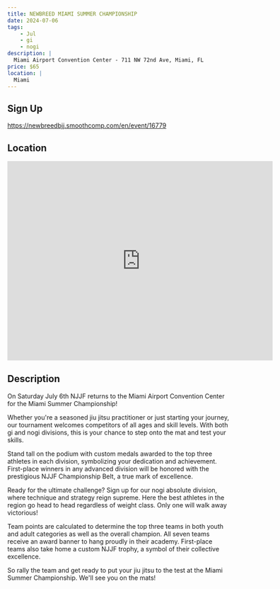 ```yaml
---
title: NEWBREED MIAMI SUMMER CHAMPIONSHIP
date: 2024-07-06
tags:
    - Jul
    - gi 
    - nogi 
description: |
  Miami Airport Convention Center - 711 NW 72nd Ave, Miami, FL
price: $65
location: |
  Miami
---
```

## Sign Up
https://newbreedbjj.smoothcomp.com/en/event/16779

## Location
<iframe src="https://www.google.com/maps/embed?pb=!1m18!1m12!1m3!1d12345.6789!2d-80.3099943!3d25.7786524!2m3!1f0!2f0!3f0!3m2!1i1024!2i768!4f13.1!3m3!1m2!1s0x0%3A0x0!2z25.7786524!5e0!3m2!1sen!2sus!4v1234567890" width="600" height="450" style="border:0;" allowfullscreen="" loading="lazy"></iframe>

## Description
On Saturday July 6th NJJF returns to the Miami Airport Convention Center for the Miami Summer Championship!


Whether you're a seasoned jiu jitsu practitioner or just starting your
journey, our tournament welcomes competitors of all ages and skill
levels. With both gi and nogi divisions, this is your chance to step
onto the mat and test your skills.


Stand tall on the podium with custom medals awarded to the top three
athletes in each division, symbolizing your dedication and achievement.
First-place winners in any advanced division will be honored with the
prestigious NJJF Championship Belt, a true mark of excellence.


Ready for the ultimate challenge? Sign up for our nogi absolute
division, where technique and strategy reign supreme. Here the best
athletes in the region go head to head regardless of weight class. Only
one will walk away victorious!


Team points are calculated to determine the
top three teams in both youth and adult categories as well as the
overall champion. All seven teams receive an award banner to hang
proudly in their academy. First-place teams also take home a custom NJJF
trophy, a symbol of their collective excellence.


So rally the team and get ready to put your jiu jitsu to the test at the Miami Summer Championship. We'll see you on the mats!
